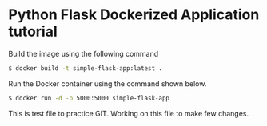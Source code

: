# Python Flask Dockerized Application tutorial #

Build the image using the following command

```bash
$ docker build -t simple-flask-app:latest .
```

Run the Docker container using the command shown below.

```bash
$ docker run -d -p 5000:5000 simple-flask-app
```
This is test file to practice GIT.
Working on this file to make few changes.